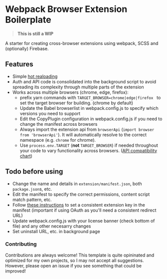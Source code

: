 # Webpack Browser Extension Boilerplate

> **This is still a WIP**

A starter for creating cross-browser extensions using webpack, SCSS and (optionally) Firebase.

## Features 
 + Simple [hot realoading](https://github.com/xpl/crx-hotreload)
 + Auth and API code is consolidated into the background script to avoid spreading its complexity through multiple parts of the extension
 + Works across multiple browsers (chrome, edge, firefox):
   + prefix yarn commands with `TARGET_BROWSER=chrome|edge|firefox ` to set the target browser for building. (chrome by default)
   + Update the Babel browserlist in webpack.config.js to specify which versions you need to support
   + Edit the CopyPlugin configuration in webpack.config.js if you need to change the manifest across browsers
   + Always import the extension api from `browserApi` (`import browser from 'browserApi'`). It will automatically resolve to the correct namespace (e.g. `chrome` for chrome).
   + Use `process.env.TARGET` (**not** `TARGET_BROWSER`) if needed throughout your code to vary functionality across browsers. ([API compatibility chart](https://developer.mozilla.org/en-US/docs/Mozilla/Add-ons/WebExtensions/Browser_support_for_JavaScript_APIs))


## Todo before using
 + Change the name and details in `extension/manifest.json`, both `package.json`s, etc.
 + Edit the manifest to specify the correct permissions, content script match pattern, etc.
 + Follow [these instructions](https://developer.chrome.com/docs/apps/app_identity/#copy_key) to set a consistent extension key in the manifest (important if using OAuth as you'll need a consistent redirect URL)
 + Update webpack.config.js with your license banner (check bottom of file) and any other necesarry changes
 + Set uninstall URL, etc. in background page


### Contributing

Contributions are always welcome! This template is quite opininated and optimized for my own projects, so I may not accept all suggestions. However, please open an issue if you see something that could be improved!